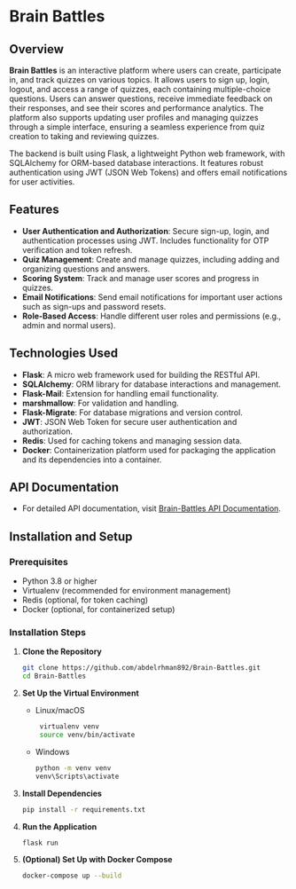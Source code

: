 # Brain Battles

## Overview

**Brain Battles** is an interactive platform where users can create, participate in, and track quizzes on various topics. It allows users to sign up, login, logout, and access a range of quizzes, each containing multiple-choice questions. Users can answer questions, receive immediate feedback on their responses, and see their scores and performance analytics. The platform also supports updating user profiles and managing quizzes through a simple interface, ensuring a seamless experience from quiz creation to taking and reviewing quizzes.

The backend is built using Flask, a lightweight Python web framework, with SQLAlchemy for ORM-based database interactions. It features robust authentication using JWT (JSON Web Tokens) and offers email notifications for user activities.

## Features

- **User Authentication and Authorization**: Secure sign-up, login, and authentication processes using JWT. Includes functionality for OTP verification and token refresh.
- **Quiz Management**: Create and manage quizzes, including adding and organizing questions and answers.
- **Scoring System**: Track and manage user scores and progress in quizzes.
- **Email Notifications**: Send email notifications for important user actions such as sign-ups and password resets.
- **Role-Based Access**: Handle different user roles and permissions (e.g., admin and normal users).

## Technologies Used

- **Flask**: A micro web framework used for building the RESTful API.
- **SQLAlchemy**: ORM library for database interactions and management.
- **Flask-Mail**: Extension for handling email functionality.
- **marshmallow**: For validation and handling.
- **Flask-Migrate**: For database migrations and version control.
- **JWT**: JSON Web Token for secure user authentication and authorization.
- **Redis**: Used for caching tokens and managing session data.
- **Docker**: Containerization platform used for packaging the application and its dependencies into a container.

## API Documentation

- For detailed API documentation, visit [Brain-Battles API Documentation](https://documenter.getpostman.com/view/28975529/2sAXqs5gTS).
 

## Installation and Setup

### Prerequisites

- Python 3.8 or higher
- Virtualenv (recommended for environment management)
- Redis (optional, for token caching)
- Docker (optional, for containerized setup)

### Installation Steps

1. **Clone the Repository**

   ```bash
   git clone https://github.com/abdelrhman892/Brain-Battles.git
   cd Brain-Battles

2. **Set Up the Virtual Environment**
   - Linux/macOS

        ```bash
         virtualenv venv
         source venv/bin/activate

   * Windows
        ```bash
        python -m venv venv
        venv\Scripts\activate

4. **Install Dependencies**
   ```bash
   pip install -r requirements.txt

5. **Run the Application**
   ```bash
   flask run

6. **(Optional) Set Up with Docker Compose**
   ```bash
   docker-compose up --build
